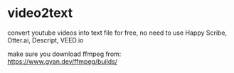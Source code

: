 # video2text
convert youtube videos into text file for free, no need to use Happy Scribe, Otter.ai, Descript, VEED.io 

make sure you download ffmpeg from: https://www.gyan.dev/ffmpeg/builds/
